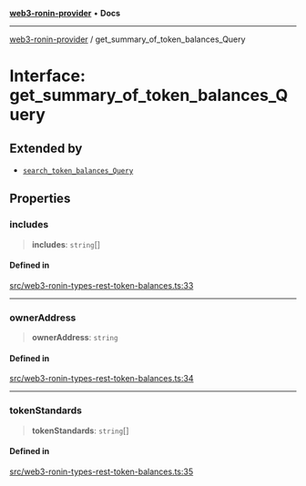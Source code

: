 [**web3-ronin-provider**](../README.md) • **Docs**

***

[web3-ronin-provider](../globals.md) / get\_summary\_of\_token\_balances\_Query

# Interface: get\_summary\_of\_token\_balances\_Query

## Extended by

- [`search_token_balances_Query`](search_token_balances_Query.md)

## Properties

### includes

> **includes**: `string`[]

#### Defined in

[src/web3-ronin-types-rest-token-balances.ts:33](https://github.com/chuacw/web3-ronin-provider/blob/1a659b81d9c7d7afbced0ae2b11550f4f6c0a233/src/web3-ronin-types-rest-token-balances.ts#L33)

***

### ownerAddress

> **ownerAddress**: `string`

#### Defined in

[src/web3-ronin-types-rest-token-balances.ts:34](https://github.com/chuacw/web3-ronin-provider/blob/1a659b81d9c7d7afbced0ae2b11550f4f6c0a233/src/web3-ronin-types-rest-token-balances.ts#L34)

***

### tokenStandards

> **tokenStandards**: `string`[]

#### Defined in

[src/web3-ronin-types-rest-token-balances.ts:35](https://github.com/chuacw/web3-ronin-provider/blob/1a659b81d9c7d7afbced0ae2b11550f4f6c0a233/src/web3-ronin-types-rest-token-balances.ts#L35)
